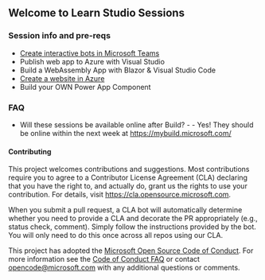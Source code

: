 ## Welcome to Learn Studio Sessions 


### Session info and pre-reqs
* [Create interactive bots in Microsoft Teams](https://azuretechcommunity.github.io/LearnStudioSessions/Microsoft-Teams-Bot/)
* Publish web app to Azure with Visual Studio
* Build a WebAssembly App with Blazor & Visual Studio Code
* [Create a website in Azure](https://azuretechcommunity.github.io/LearnStudioSessions/Create-a-website-in-Azure)
* Build your OWN Power App Component

### FAQ

* Will these sessions be available online after Build? - -	Yes! They should be online within the next week at https://mybuild.microsoft.com/


#### Contributing

This project welcomes contributions and suggestions.  Most contributions require you to agree to a
Contributor License Agreement (CLA) declaring that you have the right to, and actually do, grant us
the rights to use your contribution. For details, visit https://cla.opensource.microsoft.com.

When you submit a pull request, a CLA bot will automatically determine whether you need to provide
a CLA and decorate the PR appropriately (e.g., status check, comment). Simply follow the instructions
provided by the bot. You will only need to do this once across all repos using our CLA.

This project has adopted the [Microsoft Open Source Code of Conduct](https://opensource.microsoft.com/codeofconduct/).
For more information see the [Code of Conduct FAQ](https://opensource.microsoft.com/codeofconduct/faq/) or
contact [opencode@microsoft.com](mailto:opencode@microsoft.com) with any additional questions or comments.
